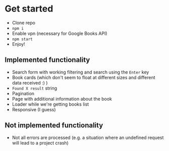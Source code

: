 # Get started

* Clone repo
* `npm i`
* Enable vpn (necessary for Google Books API)
* `npm start`
* Enjoy!

## Implemented functionality

* Search form with working filtering and search using the `Enter` key
* Book cards (which don't seem to float at different sizes and different data received :) )
* `Found X result` string
* Pagination
* Page with additional information about the book
* Loader while we're getting books list
* Responsive (I guess)

## Not implemented functionality

* Not all errors are processed (e.g. a situation where an undefined request will lead to a project crash)
